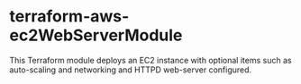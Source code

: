 # terraform-aws-ec2WebServerModule
This Terraform module deploys an EC2 instance with optional items such as auto-scaling and networking and HTTPD web-server configured.
